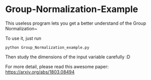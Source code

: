 # Group-Normalization-Example
This useless program lets you get a better understand of the Group Normalization~

To use it, just run
```
python Group_Normalization_example.py 
```
Then study the dimensions of the input variable carefully :D

For more detail, please read this awesome paper: https://arxiv.org/abs/1803.08494

